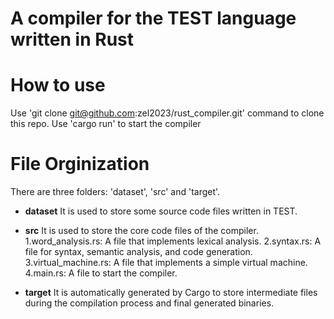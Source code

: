 # A compiler for the TEST language written in Rust

# How to use
Use 'git clone git@github.com:zel2023/rust_compiler.git' command to clone this repo.
Use 'cargo run' to  start the compiler

# File Orginization
  There are three folders: 'dataset', 'src' and 'target'.

  * **dataset**
  It is used to store some source code files written in TEST.

  * **src**
  It is used to store the core code files of the compiler.
  1.word_analysis.rs: A file that implements lexical analysis.
  2.syntax.rs: A file for syntax, semantic analysis, and code generation.
  3.virtual_machine.rs: A file that implements a simple virtual machine.
  4.main.rs: A file to start the compiler.

  * **target**
  It is automatically generated by Cargo to store intermediate files during the compilation process and final generated binaries.
